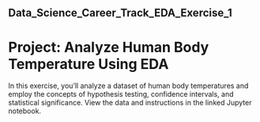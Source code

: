 ## Data_Science_Career_Track_EDA_Exercise_1

# Project: Analyze Human Body Temperature Using EDA

In this exercise, you’ll analyze a dataset of human body temperatures and employ the concepts of hypothesis testing, confidence intervals, and statistical significance. View the data and instructions in the linked Jupyter notebook.
